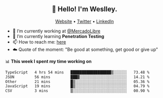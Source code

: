 <h2 align="center">👋 Hello! I'm Weslley.</h2>
<p align="center">
  <a href="http://weslleyneri.com.br">Website</a> •
  <a href="https://twitter.com/Weslley_Neri">Twitter</a> •
  <a href="https://www.linkedin.com/in/weslley-neri-3658908b">LinkedIn</a>
</p>


- 🔭 I’m currently working at [@MercadoLibre](https://github.com/mercadolibre)
- 🌱 I’m currently learning **Penetration Testing**
- 📫 How to reach me: [here](mailto:weslley39@gmail.com)
- ☁️ Quote of the moment: "Be good at something, get good or give up"

📊 **This week I spent my time working on**
<!--START_SECTION:waka-->

```txt
TypeScript   4 hrs 54 mins   ██████████████████▒░░░░░░   73.48 %
JSON         56 mins         ███▓░░░░░░░░░░░░░░░░░░░░░   14.21 %
Other        21 mins         █▒░░░░░░░░░░░░░░░░░░░░░░░   05.36 %
JavaScript   19 mins         █▒░░░░░░░░░░░░░░░░░░░░░░░   04.79 %
CSV          3 mins          ▒░░░░░░░░░░░░░░░░░░░░░░░░   00.90 %
```

<!--END_SECTION:waka-->

<!-- Inspired by https://github.com/gruselhaus/gruselhaus -->